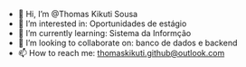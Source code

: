 - 👋 Hi, I’m @Thomas Kikuti Sousa
- 👀 I’m interested in: Oportunidades de estágio
- 🌱 I’m currently learning: Sistema da Informção 
- 💞️ I’m looking to collaborate on: banco de dados e backend
- 📫 How to reach me: thomaskikuti.github@outlook.com
  

<!---
ThomasKikutiSousa/ThomasKikutiSousa is a ✨ special ✨ repository because its `README.md` (this file) appears on your GitHub profile.
You can click the Preview link to take a look at your changes.
--->
